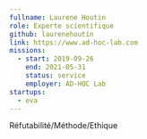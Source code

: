 ```yaml
---
fullname: Laurene Houtin
role: Experte scientifique
github: laurenehoutin
link: https://www.ad-hoc-lab.com
missions:
  - start: 2019-09-26
    end: 2021-05-31
    status: service
    employer: AD-HOC Lab
startups:
  - eva
---
```


Réfutabilité/Méthode/Ethique
